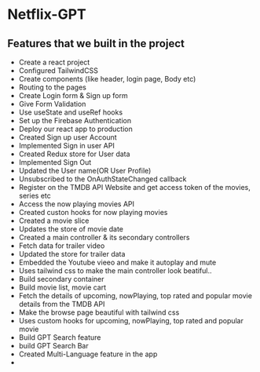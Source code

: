 # Netflix-GPT

## Features that we built in the project

- Create a react project
- Configured TailwindCSS
- Create components (like header, login page, Body etc)
- Routing to the pages
- Create Login form & Sign up form
- Give Form Validation
- Use useState and useRef hooks
- Set up the Firebase Authentication
- Deploy our react app to production
- Created Sign up user Account
- Implemented Sign in user API
- Created Redux store for User data
- Implemented Sign Out
- Updated the User name(OR User Profile)
- Unsubscribed to the OnAuthStateChanged callback 
- Register on the TMDB API Website and get access token of the movies, series etc
- Access the now playing movies API
- Created custon hooks for now playing movies
- Created a movie slice
- Updates the store of movie date
- Created a main controller & its secondary controllers
- Fetch data for trailer video
- Updated the store for trailer data
- Embedded the Youtube vieeo and make it autoplay and mute
- Uses tailwind css to make the main controller look beatiful..
- Build secondary container
- Build movie list, movie cart
- Fetch the details of upcoming, nowPlaying, top rated and popular movie details from the TMDB API
- Make the browse page beautiful with tailwind css
- Uses custom hooks for upcoming, nowPlaying, top rated and popular movie
- Build GPT Search feature
- build GPT Search Bar
- Created Multi-Language feature in the app
- 
